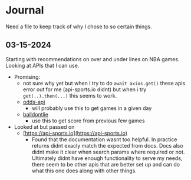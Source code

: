 # Journal
Need a file to keep track of why I chose to so certain things.

## 03-15-2024
Starting with recommendations on over and under lines on NBA games. Looking at APIs that I can use.
* Promising:
    * not sure why yet but when I try to do `await axios.get()` these apis error out for me (api-sports.io didnt) but when i try `get(..).then(...)` this seems to work.
    * [odds-api](https://the-odds-api.com)
        * will probably use this to get games in a given day
    * [balldontlie](https://www.balldontlie.io/#introduction)
        * use this to get score from previous few games
* Looked at but passed on
    * [https://api-sports.io](https://api-sports.io)
        * Found that the documentation wasnt too helpful. In practice returns didnt exacly match the expected from docs. Docs also didnt make it clear when search params where required or not. Ultimately didnt have enough functionality to serve my needs, there seem to be other apis that are better set up and can do what this one does along with other things.